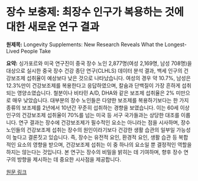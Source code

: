 # 장수 보충제: 최장수 인구가 복용하는 것에 대한 새로운 연구 결과

**원제목:** Longevity Supplements: New Research Reveals What the Longest-Lived People Take

**요약:** 싱가포르와 미국 연구진이 중국 장수 노인 2,877명(여성 2,169명, 남성 708명)을 대상으로 실시한 중국 장수 건강 종단 연구(CLHLS) 데이터 분석 결과,  백세 인구의 건강보조제 섭취율이 예상보다 낮은 것으로 나타났습니다. 여성의 경우 약 10.7%, 남성은 12.3%만이 건강보조제를 복용한다고 응답하였으며,  칼슘과 단백질이 가장 흔하게 섭취되는 영양소였습니다.  철분이나 비타민 A/D, DHA와 같은 보조제 섭취율은 2% 미만으로 매우 낮았습니다.  대부분의 장수 노인들은 다양한 보조제를 복용하기보다는 한 가지 종류의 보조제를 2년에서 10년간 꾸준히 섭취하는 경향을 보였습니다. 이는 60세 이상 인구의 건강보조제 섭취율이 70%를 넘는 미국 등 서구 국가들과는 상당한 대조를 이룹니다.  연구 결과는 장수에 건강보조제가 필수적인 요소는 아니라는 점을 시사하며,  장수 노인들의 건강보조제 섭취는 장수의 원인이라기보다 건강한 생활 습관의 일부일 가능성이 높다고 결론짓고 있습니다.  즉, 장수는 유전적 요인, 환경적 요인, 생활 습관 등 복합적인 요소의 영향을 받으며, 건강보조제 섭취는 이 중 하나의 요소일 뿐 결정적인 역할을 하지는 않는다는 것입니다.  본 연구는 장수의 비밀을 밝히는 데 기여하며,  향후 장수 연구의 방향을 제시하는 데 중요한 시사점을 제공합니다.

[원문 링크](https://www.nmn.com/news/longevity-supplements-new-research-reveals-what-the-longest-lived-people-take)
